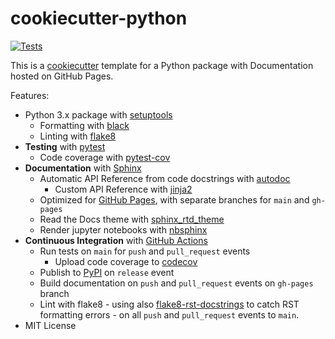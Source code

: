 # cookiecutter-python

[![Tests](https://github.com/giocaizzi/cookiecutter-python/actions/workflows/tests.yml/badge.svg?branch=main)](https://github.com/giocaizzi/cookiecutter-python/actions/workflows/tests.yml)

This is a [cookiecutter](https://github.com/cookiecutter/cookiecutter) template for a Python package with Documentation hosted on GitHub Pages.

Features:

- Python 3.x package with [setuptools](https://setuptools.readthedocs.io/en/latest/)
    - Formatting with [black](https://github.com/psf/black)
    - Linting with [flake8](https://flake8.pycqa.org/en/latest/)
- **Testing** with [pytest](https://docs.pytest.org/en/latest/)
    - Code coverage with [pytest-cov](https://pytest-cov.readthedocs.io/en/latest/)
- **Documentation** with [Sphinx](http://www.sphinx-doc.org/en/master/)
    - Automatic API Reference from code docstrings with [autodoc](https://www.sphinx-doc.org/en/master/man/sphinx-apidoc.html)
        - Custom API Reference with [jinja2](https://jinja.palletsprojects.com)
    - Optimized for [GitHub Pages](https://pages.github.com/), with separate branches for `main` and `gh-pages`
    - Read the Docs theme with [sphinx_rtd_theme](https://sphinx-rtd-theme.readthedocs.io/en/stable/)
    - Render jupyter notebooks with [nbsphinx](https://nbsphinx.readthedocs.io/en/latest/)
- **Continuous Integration** with [GitHub Actions](
    https://docs.github.com/en/actions)
    - Run tests on `main` for `push` and `pull_request` events
        - Upload code coverage to [codecov](https://codecov.io/)
    - Publish to [PyPI](https://pypi.org/) on `release` event
    - Build documentation on `push` and `pull_request` events on `gh-pages` branch
    - Lint with flake8 - using also [flake8-rst-docstrings](https://github.com/peterjc/flake8-rst-docstrings/tree/master) to catch RST formatting errors - on all `push` and `pull_request` events to `main`.
- MIT License


